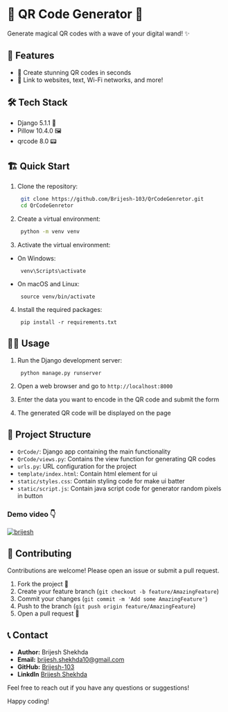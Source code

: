 # 🔲 QR Code Generator 🧞
Generate magical QR codes with a wave of your digital wand! ✨


## 🚀 Features

- 🎨 Create stunning QR codes in seconds
- 🔗 Link to websites, text, Wi-Fi networks, and more!

## 🛠️ Tech Stack

- Django 5.1.1 🐍
- Pillow 10.4.0 🖼️
- qrcode 8.0 📟

## 🏗️ Quick Start
1. Clone the repository:
    ```bash
     git clone https://github.com/Brijesh-103/QrCodeGenretor.git
     cd QrCodeGenretor
    ```

2. Create a virtual environment:
   ```bash
    python -m venv venv
   ```
3. Activate the virtual environment:
- On Windows:
  ```
   venv\Scripts\activate
  ```
- On macOS and Linux:
  ```
   source venv/bin/activate
  ```
4. Install the required packages:
   ```
    pip install -r requirements.txt
   ```

## 🧙‍♂️ Usage

1. Run the Django development server:
   ```
    python manage.py runserver
   ```

2. Open a web browser and go to `http://localhost:8000`

3. Enter the data you want to encode in the QR code and submit the form

4. The generated QR code will be displayed on the page

## 📂 Project Structure

- `QrCode/`: Django app containing the main functionality
- `QrCode/views.py`: Contains the view function for generating QR codes
- `urls.py`: URL configuration for the project
- `template/index.html`: Contain html element for ui
- `static/styles.css`: Contain styling code for make ui batter 
- `static/script.js`: Contain java script code for generator  random pixels in button

### Demo video 👇

<p>
 <a href="https://drive.google.com/file/d/1bsVBRbo4fmqtlTMRjlSp9c15HeG1ETfk/view?usp=sharing" target="blank">
  <img src="https://img.shields.io/badge/Video-DC143C?style=for-the-badge&logo=medium&logoColor=white" alt="brijesh" />
</a> 

## 🤝 Contributing

Contributions are welcome! Please open an issue or submit a pull request.

1. Fork the project 🍴
2. Create your feature branch (`git checkout -b feature/AmazingFeature`)
3. Commit your changes (`git commit -m 'Add some AmazingFeature'`)
4. Push to the branch (`git push origin feature/AmazingFeature`)
5. Open a pull request 🎉

## 📞 Contact
- **Author:** Brijesh Shekhda
- **Email:** brijesh.shekhda10@gmail.com
- **GitHub:** [Brijesh-103](https://github.com/Brijesh-103)
- **LinkdIn** [Brijesh Shekhda](https://www.linkedin.com/in/brijesh-shekhda)

Feel free to reach out if you have any questions or suggestions!


Happy coding!
